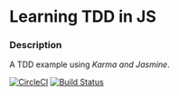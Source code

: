 # Learning TDD in JS

### Description

A TDD example using *Karma and Jasmine*.

[![CircleCI](https://circleci.com/gh/jcmlumacad/learning-tdd-js/tree/master.svg?style=svg)](https://circleci.com/gh/jcmlumacad/learning-tdd-js/tree/master)
[![Build Status](https://travis-ci.org/jcmlumacad/learning-tdd-js.svg?branch=master)](https://travis-ci.org/jcmlumacad/learning-tdd-js)
